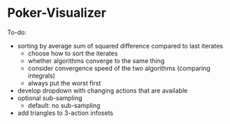 # Poker-Visualizer
To-do:
- sorting by average sum of squared difference compared to last iterates
  - choose how to sort the iterates
  - whether algorithms converge to the same thing
  - consider convergence speed of the two algorithms (comparing integrals)
  - always put the worst first
- develop dropdown with changing actions that are available
- optional sub-sampling
  - default: no sub-sampling
- add triangles to 3-action infosets
